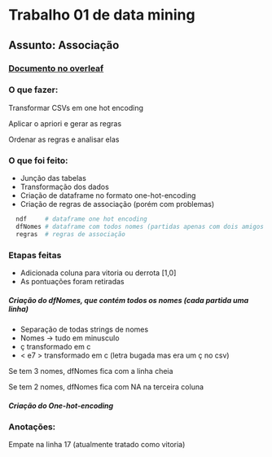 # Trabalho 01 de data mining

## Assunto: Associação

### [Documento no overleaf](https://www.overleaf.com/5131289339zkcqdtmyxnqw)

### O que fazer:
Transformar CSVs em one hot encoding

Aplicar o apriori e gerar as regras

Ordenar as regras e analisar elas


### O que foi feito:
* Junção das tabelas
* Transformação dos dados
* Criação de dataframe no formato one-hot-encoding
* Criação de regras de associação (porém com problemas)


~~~R
  ndf     # dataframe one hot encoding
  dfNomes # dataframe com todos nomes (partidas apenas com dois amigos a terceira coluna é NA)
  regras  # regras de associação
~~~

### Etapas feitas
* Adicionada coluna para vitoria ou derrota [1,0]
* As pontuações foram retiradas

##### Criação do dfNomes, que contém todos os nomes (cada partida uma linha)
* Separação de todas strings de nomes
* Nomes -> tudo em minusculo
* ç transformado em c
* < e7 > transformado em c (letra bugada mas era um ç no csv)

Se tem 3 nomes, dfNomes fica com a linha cheia

Se tem 2 nomes, dfNomes fica com NA na terceira coluna

##### Criação do One-hot-encoding

### Anotações:
Empate na linha 17 (atualmente tratado como vitoria)
